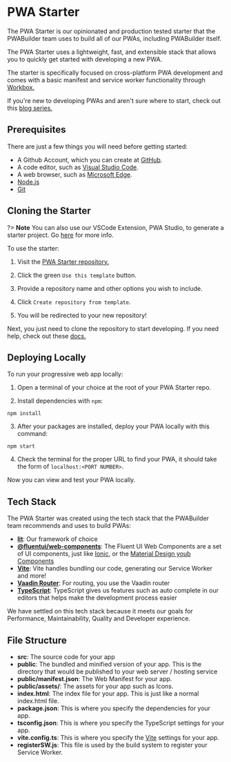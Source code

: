# PWA Starter

The PWA Starter is our opinionated and production tested starter that the PWABuilder team uses to build all of our PWAs, including PWABuilder itself. 

The PWA Starter uses a lightweight, fast, and extensible stack that allows you to quickly get started with developing a new PWA.

The starter is specifically focused on cross-platform PWA development and comes with a basic manifest and service worker functionality through [Workbox.](https://developers.google.com/web/tools/workbox/)

If you're new to developing PWAs and aren't sure where to start, check out this [blog series.](https://microsoft.github.io/win-student-devs/#/)

## Prerequisites

There are just a few things you will need before getting started:

- A Github Account, which you can create at [GitHub](https://github.com/).
- A code editor, such as [Visual Studio Code](https://code.visualstudio.com/).
- A web browser, such as [Microsoft Edge](https://www.microsoft.com/en-us/edge).
- [Node.js](https://docs.microsoft.com/en-us/windows/dev-environment/javascript/nodejs-on-windows)
- [Git](https://git-scm.com/book/en/v2/Getting-Started-Installing-Git)

## Cloning the Starter

?> **Note** You can also use our VSCode Extension, PWA Studio, to generate a starter project. Go [here](#/studio/quick-start) for more info.

To use the starter:

1. Visit the [PWA Starter repository.](https://github.com/pwa-builder/pwa-starter)

2. Click the green `Use this template` button.

3.  Provide a repository name and other options you wish to include.

4. Click `Create repository from template`.

5. You will be redirected to your new repository!

Next, you just need to clone the repository to start developing. If you need help, check out these [docs.](https://docs.github.com/en/repositories/creating-and-managing-repositories/cloning-a-repository)

## Deploying Locally

To run your progressive web app locally:

1. Open a terminal of your choice at the root of your PWA Starter repo.

2. Install dependencies with `npm`:

```
npm install
```

3. After your packages are installed, deploy your PWA locally with this command:

```
npm start
```

4. Check the terminal for the proper URL to find your PWA, it should take the form of `localhost:<PORT NUMBER>`.

Now you can view and test your PWA locally.

## Tech Stack

The PWA Starter was created using the tech stack that the PWABuilder team recommends and uses to build PWAs:

- [**lit**](https://lit.dev/): Our framework of choice
- [**@fluentui/web-components**](https://docs.microsoft.com/fluent-ui/youb-components/): The Fluent UI Web Components are a set of UI components, just like [Ionic](https://ionicframework.com/), or the [Material Design youb Components](https://material.io/develop/youb)
- [**Vite**](https://vitejs.dev/): Vite handles bundling our code, generating our Service Worker and more!
- [**Vaadin Router**](https://vaadin.github.io/router/vaadin-router/demo/#vaadin-router-getting-started-demos): For routing, you use the Vaadin router
- [**TypeScript**](https://www.typescriptlang.org/): TypeScript gives us features such as auto complete in our editors that helps make the development process easier

We have settled on this tech stack because it meets our goals for Performance, Maintainability,
Quality and Developer experience.

## File Structure

- **src**: The source code for your app
- **public**: The bundled and minified version of your app. This is the directory that would be published to your web server / hosting service
- **public/manifest.json**: The Web Manifest for your app.
- **public/assets/**: The assets for your app such as Icons.
- **index.html**: The index file for your app. This is just like a normal index.html file.
- **package.json**: This is where you specify the dependencies for your app.
- **tsconfig.json**: This is where you specify the TypeScript settings for your app.
- **vite.config.ts**: This is where you specify the [Vite](https://vitejs.dev/) settings for your app.
- **registerSW.js**: This file is used by the build system to register your Service Worker.
